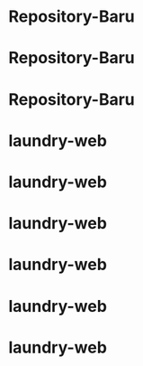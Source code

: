 # Repository-Baru
# Repository-Baru
# Repository-Baru
# laundry-web
# laundry-web
# laundry-web
# laundry-web
# laundry-web
# laundry-web
